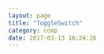 ```yaml
---
layout: page
title: "ToggleSwitch"
category: comp
date: 2017-03-13 16:24:26
---
```


<div id="root"></div>
<script src="/lib/Common.js"></script>
<script src="/lib/ToggleSwitch.js"></script>